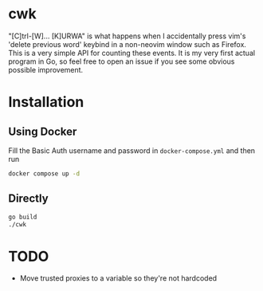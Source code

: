 # cwk
"[C]trl-[W]... [K]URWA" is what happens when I accidentally press vim's 'delete previous word' keybind in a non-neovim window such as Firefox. This is a very simple API for counting these events. It is my very first actual program in Go, so feel free to open an issue if you see some obvious possible improvement.

# Installation
## Using Docker
Fill the Basic Auth username and password in `docker-compose.yml` and then run
```sh
docker compose up -d
```
## Directly
```sh
go build
./cwk
```

# TODO
- Move trusted proxies to a variable so they're not hardcoded

